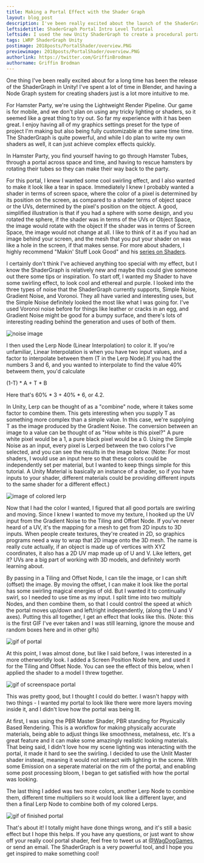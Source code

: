 ```yaml
---
title: Making a Portal Effect with the Shader Graph
layout: blog_post
description: I've been really excited about the launch of the ShaderGraph, and I wanted to share a small tutorial of how I made a cool, simple shader for the Hamster Portal.
leftsidetitle: ShaderGraph Portal Intro Level Tutorial
leftside: I used the new Unity ShaderGraph to create a procedural portal texture, using screenspace coordinates and noise functions.
tags: LWRP ShaderGraph Unity
postimage: 2018posts/PortalShader/overview.PNG
previewimage: 2018posts/PortalShader/overview.PNG
authorlink: https://twitter.com/GriffinBrodman
authorname: Griffin Brodman
---
```


One thing I've been really excited about for a long time has been the release of the ShaderGraph in Unity! I've spent a lot of time in Blender, and having a Node Graph system for creating shaders just is a lot more intuitive to me.

For Hamster Party, we're using the Lightweight Render Pipeline. Our game is for mobile, and we don't plan on using any tricky lighting or shaders, so it seemed like a great thing to try out. So far my experience with it has been great. I enjoy having all of my graphics settings preset for the type of project I'm making but also being fully customizable at the same time time. The ShaderGraph is quite powerful, and while I do plan to write my own shaders as well, it can just achieve complex effects quickly.

In Hamster Party, you find yourself having to go through Hamster Tubes, through a portal across space and time, and having to rescue hamsters by rotating their tubes so they can make their way back to the party.

For this portal, I knew I wanted some cool swirling effect, and I also wanted to make it look like a tear in space. Immediately I knew I probably wanted a shader in terms of screen space, where the color of a pixel is determined by its position on the screen, as compared to a shader terms of object space or the UVs, determined by the pixel's position on the object. A good, simplified illustration is that if you had a sphere with some design, and you rotated the sphere, if the shader was in terms of the UVs or Object Space, the image would rotate with the object If the shader was in terms of Screen Space, the image would not change at all. I like to think of it as if you had an image behind your screen, and the mesh that you put your shader on was like a hole in the screen, if that makes sense. For more about shaders, I highly recommend "Makin' Stuff Look Good" and his [series on Shaders](https://www.youtube.com/watch?v=T-HXmQAMhG0).

I certainly don't think I've achieved anything too special with my effect, but I know the ShaderGraph is relatively new and maybe this could give someone out there some tips or inspiration. To start off, I wanted my Shader to have some swirling effect, to look cool and ethereal and purple. I looked into the three types of noise that the ShaderGraph currently supports, Simple Noise, Gradient Noise, and Voronoi. They all have varied and interesting uses, but the Simple Noise definitely looked the most like what I was going for. I've used Voronoi noise before for things like leather or cracks in an egg, and Gradient Noise might be good for a bumpy surface, and there's lots of interesting reading behind the generation and uses of both of them.

![noise image](http://WagDogGames.com/img/2018posts/PortalShader/noise.PNG)

I then used the Lerp Node (Linear Interpolation) to color it. If you're unfamiliar, Linear Interpolation is when you have two input values, and a factor to interpolate between them (T in the Lerp Node).If you had the numbers 3 and 6, and you wanted to interpolate to find the value 40% betweem them, you'd calculate

(1-T) * A + T * B 

Here that's 60% * 3 + 40% * 6, or 4.2. 

In Unity, Lerp can be thought of as a "combine" node, where it takes some factor to combine them. This gets interesting when you supply T as something more complex than a simple value. In this case, we're supplying T as the image produced by the Gradient Noise. The conversion between an image to a value can be thought of as "How white is this pixel?" A pure white pixel would be a 1, a pure black pixel would be a 0. Using the Simple Noise as an input, every pixel is Lerped between the two colors I've selected, and you can see the results in the image below. (Note: For most shaders, I would use an input here so that these colors could be independently set per material, but I wanted to keep things simple for this tutorial. A Unity Material is basically an instance of a shader, so if you have inputs to your shader, different materials could be providing different inputs to the same shader for a different effect.)

![image of colored lerp](http://WagDogGames.com/img/2018posts/PortalShader/lerp.PNG)

Now that I had the color I wanted, I figured that all good portals are swirling and moving. Since I knew I wanted to move my texture, I hooked up the UV input from the Gradient Noise to the Tiling and Offset Node. If you've never heard of a UV, it's the mapping for a mesh to get from 2D inputs to 3D inputs. When people create textures, they're created in 2D, so graphics programs need a way to wrap that 2D image onto the 3D mesh. The name is really cute actually, if an object is made up of vertices with XYZ coordinates, it also has a 2D UV map made up of U and V. Like letters, get it? UVs are a big part of working with 3D models, and definitely worth learning about.

By passing in a Tiling and Offset Node, I can tile the image, or I can shift (offset) the image. By moving the offset, I can make it look like the portal has some swirling magical energies of old. But I wanted it to continually swirl, so I needed to use time as my input. I split time into two multiply Nodes, and then combine them, so that I could control the speed at which the portal moves up/down and left/right independently, (along the U and V axes). Putting this all together, I get an effect that looks like this. (Note: this is the first GIF I've ever taken and I was still learning, ignore the mouse and random boxes here and in other gifs)

![gif of portal](http://WagDogGames.com/img/2018posts/PortalShader/movement.gif)

At this point, I was almost done, but like I said before, I was interested in a more otherworldly look. I added a Screen Position Node here, and used it for the Tiling and Offset Node. You can see the effect of this below, when I applied the shader to a model I threw together.

![gif of screenspace portal](http://WagDogGames.com/img/2018posts/PortalShader/before.gif)

This was pretty good, but I thought I could do better. I wasn't happy with two things - I wanted my portal to look like there were more layers moving inside it, and I didn't love how the portal was being lit.

At first, I was using the PBR Master Shader, PBR standing for Physically Based Rendering. This is a workflow for making physically accurate materials, being able to adjust things like smoothness, metalness, etc. It's a great feature and it can make some amazingly realistic looking materials. That being said, I didn't love how my scene lighting was interacting with the portal, it made it hard to see the swirling. I decided to use the Unlit Master shader instead, meaning it would not interact with lighting in the scene. With some Emission on a seperate material on the rim of the portal, and enabling some post processing bloom, I began to get satisfied with how the portal was looking.

The last thing I added was two more colors, another Lerp Node to combine them, different time multipliers so it would look like a different layer,  and then a final Lerp Node to combine both of my colored Lerps. 

![gif of finished portal](http://WagDogGames.com/img/2018posts/PortalShader/after.gif)

That's about it! I totally might have done things wrong, and it's still a basic effect but I hope this helps. If you have any questions, or just want to show off your really cool portal shader, feel free to tweet us at [@WagDogGames](https://twitter.com/WagDogGames), or send an email. The ShaderGraph is a very powerful tool, and I hope you get inspired to make something cool!